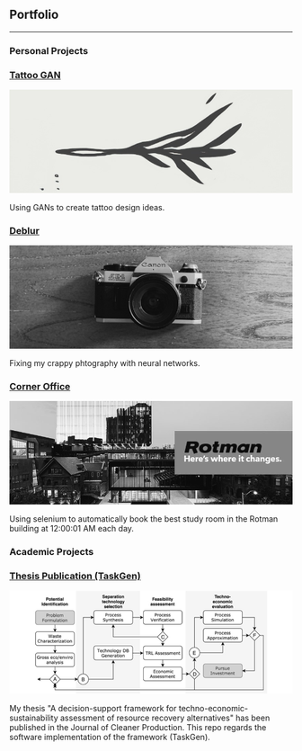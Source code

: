 ## Portfolio

---

### Personal Projects

### [Tattoo GAN](https://github.com/silkdom/Tattoo-GAN)

<meta property='og:title' content='Silkdom Portfolio'/>
<meta property='og:image' content='img/A.jpg'/>
<meta property='og:description' content='tbdz'/>
<meta property='og:image' content='https://silkdom.s3.us-east-2.amazonaws.com/A.png'/>

<img src="img/tattoo-GAN.png?raw=true"/>

Using GANs to create tattoo design ideas. 


### [Deblur](https://github.com/silkdom/Deblur)

<img src="img/Deblur.png?raw=true"/>

Fixing my crappy phtography with neural networks. 
 

### [Corner Office](https://github.com/silkdom/Corner-Office)

<img src="img/rotman.png?raw=true"/>

Using selenium to automatically book the best study room in the Rotman building at 12:00:01 AM each day. 

### Academic Projects 

### [Thesis Publication (TaskGen)](https://github.com/silkdom/Thesis-Publication)

<p align="center">
  <img src="img/Flow.png?raw=truee" alt="Flow"/>
</p>

My thesis "A decision-support framework for techno-economic-sustainability assessment of resource recovery alternatives" has been published in the Journal of Cleaner Production. This repo regards the software implementation of the framework (TaskGen).

<meta property='og:image' content='https://silkdom.s3.us-east-2.amazonaws.com/A.png'/>

